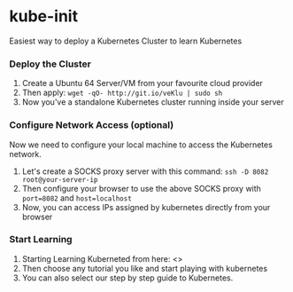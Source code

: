 # kube-init

Easiest way to deploy a Kubernetes Cluster to learn Kubernetes

### Deploy the Cluster

1. Create a Ubuntu 64 Server/VM from your favourite cloud provider
2. Then apply: `wget -qO- http://git.io/veKlu | sudo sh`
3. Now you've a standalone Kubernetes cluster running inside your server

### Configure Network Access (optional)
Now we need to configure your local machine to access the Kubernetes network.

1. Let's create a SOCKS proxy server with this command: `ssh -D 8082 root@your-server-ip`
2. Then configure your browser to use the above SOCKS proxy with `port=8082` and `host=localhost`
3. Now, you can access IPs assigned by kubernetes directly from your browser

### Start Learning
1. Starting Learning Kuberneted from here: <>
2. Then choose any tutorial you like and start playing with kubernetes
3. You can also select our step by step guide to Kubernetes.
